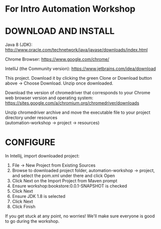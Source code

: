 # For Intro Automation Workshop

DOWNLOAD AND INSTALL
=====================
Java 8 (JDK): http://www.oracle.com/technetwork/java/javase/downloads/index.html

Chrome Browser: https://www.google.com/chrome/

IntelliJ (the Community version): https://www.jetbrains.com/idea/download

This project. Download it by clicking the green Clone or Download button above -> Choose Download. Unzip once downloaded.

Download the version of chromedriver that corresponds to your Chrome web browser version and operating system:
https://sites.google.com/a/chromium.org/chromedriver/downloads

Unzip chromedriver archive and move the executable file to your project directory under resources  
(automation-workshop -> project -> resources)


CONFIGURE
============
In Intellij, import downloaded project:<br>
1. File -> New Project from Existing Sources 
2. Browse to downloaded project folder, automation-workshop -> project, and select the pom.xml under there and click Open  
3. Click Next on the Import Project from Maven prompt   
4. Ensure workshop:bookstore:0.0.1-SNAPSHOT is checked   
5. Click Next  
6. Ensure JDK 1.8 is selected  
7. Click Next  
8. Click Finish  

If you get stuck at any point, no worries! We'll make sure everyone is good to go during the workshop.
